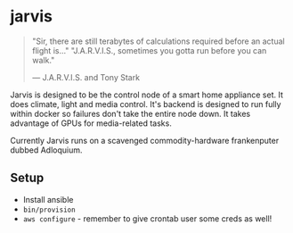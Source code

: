 # jarvis

> "Sir, there are still terabytes of calculations required before an actual flight is..."
> "J.A.R.V.I.S., sometimes you gotta run before you can walk."
>
> ― J.A.R.V.I.S. and Tony Stark

Jarvis is designed to be the control node of a smart home appliance set. It does climate, light and media control. It's backend is designed to run fully within docker so failures don't take the entire node down. It takes advantage of GPUs for media-related tasks.

Currently Jarvis runs on a scavenged commodity-hardware frankenputer dubbed Adloquium.

## Setup

* Install ansible
* `bin/provision`
* `aws configure` - remember to give crontab user some creds as well!
